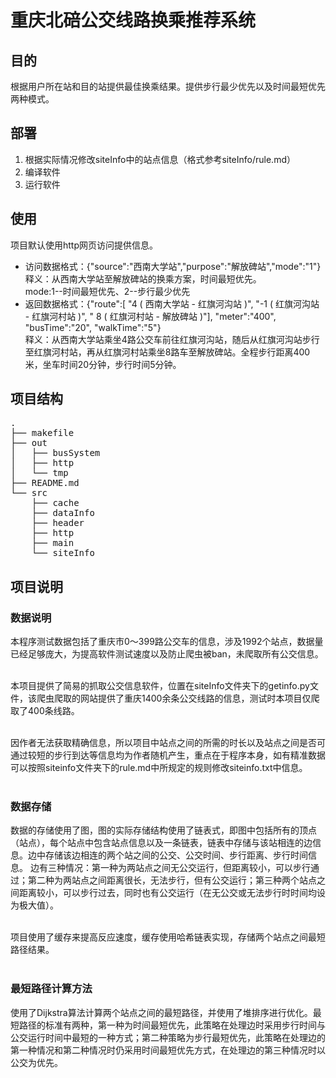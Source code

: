 # 重庆北碚公交线路换乘推荐系统

## 目的

根据用户所在站和目的站提供最佳换乘结果。提供步行最少优先以及时间最短优先两种模式。

## 部署

1. 根据实际情况修改siteInfo中的站点信息（格式参考siteInfo/rule.md）
2. 编译软件
3. 运行软件

## 使用

项目默认使用http网页访问提供信息。

- 访问数据格式：{"source":"西南大学站","purpose":"解放碑站","mode":"1"}</br>
释义：从西南大学站至解放碑站的换乘方案，时间最短优先。</br>
mode:1--时间最短优先、2--步行最少优先
- 返回数据格式：{"route":[
    "4 ( 西南大学站 - 红旗河沟站 )",
    "-1 ( 红旗河沟站 - 红旗河村站 )",
    " 8 ( 红旗河村站 - 解放碑站 )"],
    "meter":"400",
    "busTime":"20",
    "walkTime":"5"}</br>
释义：从西南大学站乘坐4路公交车前往红旗河沟站，随后从红旗河沟站步行至红旗河村站，再从红旗河村站乘坐8路车至解放碑站。全程步行距离400米，坐车时间20分钟，步行时间5分钟。

## 项目结构

<pre>
.
├── makefile
├── out
│   ├── busSystem
│   ├── http
│   └── tmp
├── README.md
└── src
    ├── cache
    ├── dataInfo
    ├── header
    ├── http
    ├── main
    └── siteInfo
</pre>

## 项目说明

### 数据说明

本程序测试数据包括了重庆市0～399路公交车的信息，涉及1992个站点，数据量已经足够庞大，为提高软件测试速度以及防止爬虫被ban，未爬取所有公交信息。<br><br>

本项目提供了简易的抓取公交信息软件，位置在siteInfo文件夹下的getinfo.py文件，该爬虫爬取的网站提供了重庆1400余条公交线路的信息，测试时本项目仅爬取了400条线路。<br><br>

因作者无法获取精确信息，所以项目中站点之间的所需的时长以及站点之间是否可通过较短的步行到达等信息均为作者随机产生，重点在于程序本身，如有精准数据可以按照siteinfo文件夹下的rule.md中所规定的规则修改siteinfo.txt中信息。<br><br>

### 数据存储

数据的存储使用了图，图的实际存储结构使用了链表式，即图中包括所有的顶点（站点），每个站点中包含站点信息以及一条链表，链表中存储与该站相连的边信息。边中存储该边相连的两个站之间的公交、公交时间、步行距离、步行时间信息。
边有三种情况：第一种为两站点之间无公交运行，但距离较小，可以步行通过；第二种为两站点之间距离很长，无法步行，但有公交运行；第三种两个站点之间距离较小，可以步行过去，同时也有公交运行（在无公交或无法步行时时间均设为极大值）。<br><br>

项目使用了缓存来提高反应速度，缓存使用哈希链表实现，存储两个站点之间最短路径结果。<br><br>

### 最短路径计算方法

使用了Dijkstra算法计算两个站点之间的最短路径，并使用了堆排序进行优化。最短路径的标准有两种，第一种为时间最短优先，此策略在处理边时采用步行时间与公交运行时间中最短的一种方式；第二种策略为步行最短优先，此策略在处理边的第一种情况和第二种情况时仍采用时间最短优先方式，在处理边的第三种情况时以公交为优先。